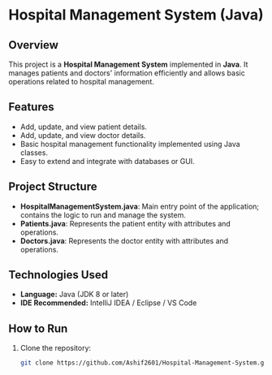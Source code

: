 # Hospital Management System (Java)

## Overview
This project is a **Hospital Management System** implemented in **Java**. It manages patients and doctors' information efficiently and allows basic operations related to hospital management.

## Features
- Add, update, and view patient details.
- Add, update, and view doctor details.
- Basic hospital management functionality implemented using Java classes.
- Easy to extend and integrate with databases or GUI.

## Project Structure
- **HospitalManagementSystem.java**: Main entry point of the application; contains the logic to run and manage the system.
- **Patients.java**: Represents the patient entity with attributes and operations.
- **Doctors.java**: Represents the doctor entity with attributes and operations.

## Technologies Used
- **Language:** Java (JDK 8 or later)
- **IDE Recommended:** IntelliJ IDEA / Eclipse / VS Code

## How to Run
1. Clone the repository:
   ```bash
   git clone https://github.com/Ashif2601/Hospital-Management-System.git
